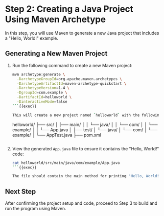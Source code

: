 # Step 2: Creating a Java Project Using Maven Archetype

In this step, you will use Maven to generate a new Java project that includes a "Hello, World!" example.

## Generating a New Maven Project

1. Run the following command to create a new Maven project:

   ```bash
   mvn archetype:generate \
     -DarchetypeGroupId=org.apache.maven.archetypes \
     -DarchetypeArtifactId=maven-archetype-quickstart \
     -DarchetypeVersion=1.4 \
     -DgroupId=com.example \
     -DartifactId=helloworld \
     -DinteractiveMode=false
   ```{{exec}}

   This will create a new project named `helloworld` with the following directory structure:

   ```
   helloworld/
   ├── src/
   │   ├── main/
   │   │   └── java/
   │   │       └── com/
   │   │           └── example/
   │   │               └── App.java
   │   ├── test/
   │       └── java/
   │           └── com/
   │               └── example/
   │                   └── AppTest.java
   ├── pom.xml
   ```

2. View the generated `App.java` file to ensure it contains the "Hello, World!" code:

   ```bash
   cat helloworld/src/main/java/com/example/App.java
   ```{{exec}}

   The file should contain the main method for printing "Hello, World!".

## Next Step

After confirming the project setup and code, proceed to Step 3 to build and run the program using Maven.